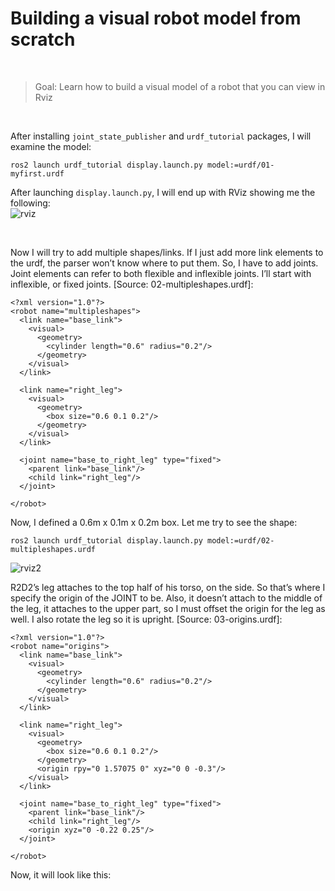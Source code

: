 # Building a visual robot model from scratch
<br/>

>Goal: Learn how to build a visual model of a robot that you can view in Rviz
<br/>

After installing ```joint_state_publisher``` and ```urdf_tutorial``` packages, I will examine the model:
```
ros2 launch urdf_tutorial display.launch.py model:=urdf/01-myfirst.urdf
```
After launching ```display.launch.py```, I will end up with RViz showing me the following:<br/>
![rviz](https://user-images.githubusercontent.com/90167023/196744244-18bdce64-6713-45c1-b988-1094f599c69b.png)

<br/>

Now I will try to add multiple shapes/links. If I just add more link elements to the urdf, the parser won’t know where to put them. So, I have to add joints. Joint elements can refer to both flexible and inflexible joints. I’ll start with inflexible, or fixed joints. [Source: 02-multipleshapes.urdf]:
```
<?xml version="1.0"?>
<robot name="multipleshapes">
  <link name="base_link">
    <visual>
      <geometry>
        <cylinder length="0.6" radius="0.2"/>
      </geometry>
    </visual>
  </link>

  <link name="right_leg">
    <visual>
      <geometry>
        <box size="0.6 0.1 0.2"/>
      </geometry>
    </visual>
  </link>

  <joint name="base_to_right_leg" type="fixed">
    <parent link="base_link"/>
    <child link="right_leg"/>
  </joint>

</robot>
```
Now, I defined a 0.6m x 0.1m x 0.2m box. Let me try to see the shape:
```
ros2 launch urdf_tutorial display.launch.py model:=urdf/02-multipleshapes.urdf
```
![rviz2](https://user-images.githubusercontent.com/90167023/196745064-9b7739f3-855f-41b2-a90c-e32fbdb8d9dc.png)
<br/>

R2D2’s leg attaches to the top half of his torso, on the side. So that’s where I specify the origin of the JOINT to be. Also, it doesn’t attach to the middle of the leg, it attaches to the upper part, so I must offset the origin for the leg as well. I also rotate the leg so it is upright. [Source: 03-origins.urdf]:
```
<?xml version="1.0"?>
<robot name="origins">
  <link name="base_link">
    <visual>
      <geometry>
        <cylinder length="0.6" radius="0.2"/>
      </geometry>
    </visual>
  </link>

  <link name="right_leg">
    <visual>
      <geometry>
        <box size="0.6 0.1 0.2"/>
      </geometry>
      <origin rpy="0 1.57075 0" xyz="0 0 -0.3"/>
    </visual>
  </link>

  <joint name="base_to_right_leg" type="fixed">
    <parent link="base_link"/>
    <child link="right_leg"/>
    <origin xyz="0 -0.22 0.25"/>
  </joint>

</robot>
```
Now, it will look like this:
```
